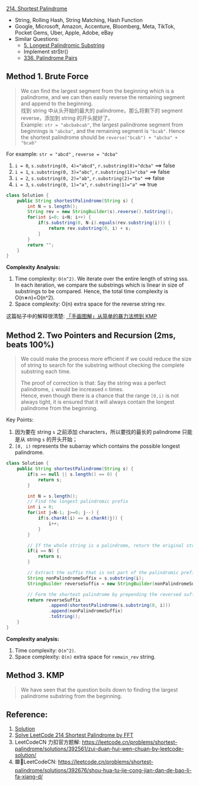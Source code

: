 [214. Shortest Palindrome](https://leetcode.com/problems/shortest-palindrome/)

* String, Rolling Hash, String Matching, Hash Function
* Google, Microsoft, Amazon, Accenture, Bloomberg, Meta, TikTok, Pocket Gems, Uber, Apple, Adobe, eBay
* Similar Questions:
    * [5. Longest Palindromic Substring](https://leetcode.com/problems/longest-palindromic-substring/)
    * Implement strStr()
    * [336. Palindrome Pairs](https://leetcode.com/problems/palindrome-pairs/)


## Method 1. Brute Force
> We can find the largest segment from the beginning which is a palindrome, and we can then easily reverse the remaining segment and append to the beginning.        
> 找到 string 中从头开始的最大的 palindrome，那么将剩下的 segment reverse，添加到 string 的开头就好了。          
> Example: `str = "abcbabcab"`, the largest palindrome segment from beginnings is `"abcba"`, and the remaining segment is `"bcab"`.
> Hence the shortest palindrome should be `reverse("bcab") + "abcba" + "bcab"`      

For example: `str = "abcd"` , `reverse = "dcba"`        
1. `i = 0`, `s.substring(0, 4)="abcd"`, `r.substring(0)="dcba"` ==> false
2. `i = 1`, `s.substring(0, 3)="abc"`, `r.substring(1)="cba"` ==> false
3. `i = 2`, `s.substring(0, 2)="ab"`, `r.substring(2)="ba"` ==> false
4. `i = 3`, `s.substring(0, 1)="a"`, `r.substring(1)="a"` ==> true

```java
class Solution {
    public String shortestPalindrome(String s) {
        int N = s.length();
        String rev = new StringBuilder(s).reverse().toString();
        for(int i=0; i<N; i++) {
            if(s.substring(0, N-i).equals(rev.substring(i))) {
                return rev.substring(0, i) + s;
            }
        }
        return "";
    }
}
```
**Complexity Analysis:**
1. Time complexity: `O(n^2)`.
    We iterate over the entire length of string sss.
    In each iteration, we compare the substrings which is linear in size of substrings to be compared.
    Hence, the total time complexity is O(n∗n)=O(n^2).
2. Space complexity: O(n) extra space for the reverse string rev.

这篇帖子中的解释很清楚: [「手画图解」从简单的暴力法想到 KMP](https://leetcode.cn/problems/shortest-palindrome/solutions/392676/shou-hua-tu-jie-cong-jian-dan-de-bao-li-fa-xiang-d/)


## Method 2. Two Pointers and Recursion (2ms, beats 100%)
> We could make the process more efficient if we could reduce the size of string to search for the substring without checking the complete substring each time.              
> 
> The proof of correction is that: Say the string was a perfect palindrome, `i` would be increased `n` times.       
> Hence, even though there is a chance that the range `[0,i)` is not always tight, it is ensured that it will always contain the longest palindrome from the beginning.     

Key Points:
1. 因为要在 string `s` 之前添加 characters，所以要找的最长的 palindrome 只能是从 string `s` 的开头开始；
2. `[0, i)` represents the subarray which contains the possible longest palindrome.  
```java
class Solution {
    public String shortestPalindrome(String s) {
        if(s == null || s.length() == 0) {
            return s;
        }

        int N = s.length();
        // Find the longest palindromic prefix
        int i = 0;
        for(int j=N-1; j>=0; j--) {
            if(s.charAt(i) == s.charAt(j)) {
                i++;
            }
        }

        // If the whole string is a palindrome, return the original string
        if(i == N) {
            return s;
        }

        // Extract the suffix that is not part of the palindromic prefix 
        String nonPalindromeSuffix = s.substring(i);
        StringBuilder reverseSuffix = new StringBuilder(nonPalindromeSuffix).reverse();

        // Form the shortest palindrome by prepending the reversed suffix
        return reverseSuffix
                .append(shortestPalindrome(s.substring(0, i)))
                .append(nonPalindromeSuffix)
                .toString();
    }
}
```
**Complexity analysis:**
1. Time complexity: `O(n^2)`. 
2. Space complexity: `O(n)` extra space for `remain_rev` string.        


## Method 3. KMP
> We have seen that the question boils down to finding the largest palindrome substring from the beginning.     


## Reference:
1. [Solution](https://leetcode.com/problems/shortest-palindrome/solution/)
2. [Solve LeetCode 214 Shortest Palindrome by FFT](https://hackmd.io/@YuzwqJGwRa6CIN12AneRxg/HkBxRYbrN?type=view)
3. LeetCodeCN 力扣官方题解: https://leetcode.cn/problems/shortest-palindrome/solutions/392561/zui-duan-hui-wen-chuan-by-leetcode-solution/
4. 🟩🌟LeetCodeCN: https://leetcode.cn/problems/shortest-palindrome/solutions/392676/shou-hua-tu-jie-cong-jian-dan-de-bao-li-fa-xiang-d/
